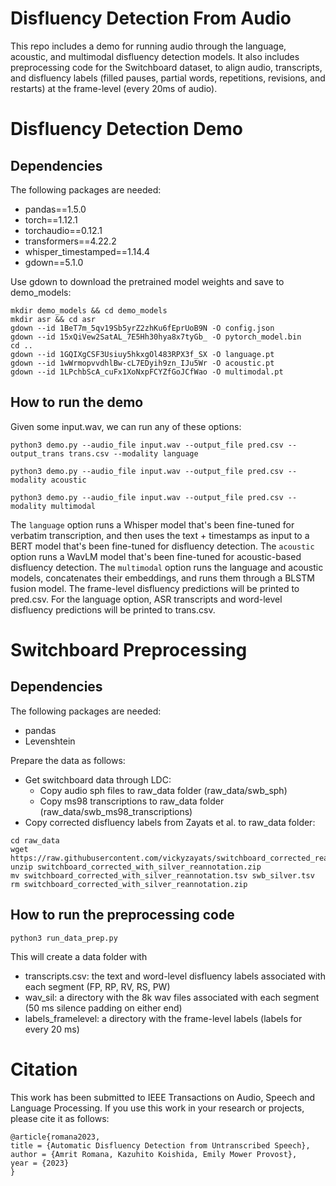 # Disfluency Detection From Audio 

This repo includes a demo for running audio through the language, acoustic, and multimodal disfluency detection models. 
It also includes preprocessing code for the Switchboard dataset, to align audio, transcripts, and disfluency labels 
(filled pauses, partial words, repetitions, revisions, and restarts) at the frame-level (every 20ms of audio). 

# Disfluency Detection Demo

## Dependencies 

The following packages are needed: 
- pandas==1.5.0
- torch==1.12.1
- torchaudio==0.12.1
- transformers==4.22.2
- whisper_timestamped==1.14.4
- gdown==5.1.0

Use gdown to download the pretrained model weights and save to demo_models: 
```
mkdir demo_models && cd demo_models
mkdir asr && cd asr
gdown --id 1BeT7m_5qv19Sb5yrZ2zhKu6fEprUoB9N -O config.json
gdown --id 15xQiVew2SatAL_7E5Hh30hya8x7tyGb_ -O pytorch_model.bin
cd ..
gdown --id 1GQIXgCSF3Usiuy5hkxgOl483RPX3f_SX -O language.pt
gdown --id 1wWrmopvvdhlBw-cL7EDyih9zn_IJu5Wr -O acoustic.pt
gdown --id 1LPchbScA_cuFx1XoNxpFCYZfGoJCfWao -O multimodal.pt
```

## How to run the demo 

Given some input.wav, we can run any of these options: 
```
python3 demo.py --audio_file input.wav --output_file pred.csv --output_trans trans.csv --modality language
```
```
python3 demo.py --audio_file input.wav --output_file pred.csv --modality acoustic
```
```
python3 demo.py --audio_file input.wav --output_file pred.csv --modality multimodal
```
The ``language`` option runs a Whisper model that's been fine-tuned for verbatim transcription, and then uses the text + timestamps as input to a BERT model that's been fine-tuned for disfluency detection.
The ``acoustic`` option runs a WavLM model that's been fine-tuned for acoustic-based disfluency detection. 
The ``multimodal`` option runs the language and acoustic models, concatenates their embeddings, and runs them through a BLSTM fusion model. 
The frame-level disfluency predictions will be printed to pred.csv.
For the language option, ASR transcripts and word-level disfluency predictions will be printed to trans.csv.

# Switchboard Preprocessing 

## Dependencies 

The following packages are needed:
- pandas 
- Levenshtein

Prepare the data as follows: 
- Get switchboard data through LDC: 
  - Copy audio sph files to raw_data folder (raw_data/swb_sph)
  - Copy ms98 transcriptions to raw_data folder (raw_data/swb_ms98_transcriptions)
- Copy corrected disfluency labels from Zayats et al. to raw_data folder: 
```
cd raw_data
wget https://raw.githubusercontent.com/vickyzayats/switchboard_corrected_reannotated/master/switchboard_corrected_with_silver_reannotation.zip
unzip switchboard_corrected_with_silver_reannotation.zip
mv switchboard_corrected_with_silver_reannotation.tsv swb_silver.tsv
rm switchboard_corrected_with_silver_reannotation.zip
```

## How to run the preprocessing code
```
python3 run_data_prep.py 
```
This will create a data folder with 
- transcripts.csv: the text and word-level disfluency labels associated with each segment (FP, RP, RV, RS, PW)
- wav_sil: a directory with the 8k wav files associated with each segment (50 ms silence padding on either end)
- labels_framelevel: a directory with the frame-level labels (labels for every 20 ms) 

# Citation 
This work has been submitted to IEEE Transactions on Audio, Speech and Language Processing. If you use this work in your research or projects, please cite it as follows:
```
@article{romana2023,
title = {Automatic Disfluency Detection from Untranscribed Speech},
author = {Amrit Romana, Kazuhito Koishida, Emily Mower Provost},
year = {2023}
}
```
